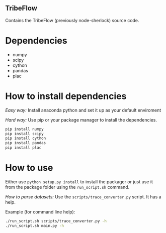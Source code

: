 TribeFlow
---------

Contains the TribeFlow (previously node-sherlock) source code.

Dependencies
============

* numpy
* scipy
* cython
* pandas
* plac

How to install dependencies
===========================

*Easy way:* Install anaconda python and set it up as your default enviroment

*Hard way:* Use pip or your package manager to install the dependencies.


```bash
pip install numpy
pip install scipy
pip install cython
pip install pandas
pip install plac
```

How to use
==========

Either use `python setup.py install` to install the packager or just use it from
the package folder using the `run_script.sh` command.

*How to parse datasets:* Use the `scripts/trace_converter.py` script. It has a help.

Example (for command line help):

```bash
./run_script.sh scripts/trace_converter.py -h
./run_script.sh main.py -h
```
